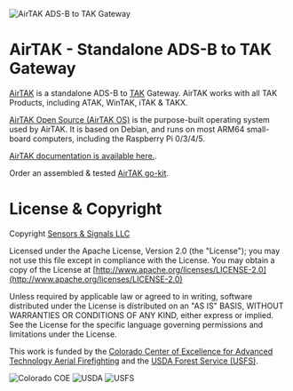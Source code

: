 ![AirTAK ADS-B to TAK Gateway](https://airtak.readthedocs.io/en/latest/media/airtakv1.jpg)

# AirTAK - Standalone ADS-B to TAK Gateway

[AirTAK](https://www.snstac.com/blog/introducing-airtak-v1) is a standalone ADS-B to [TAK](https://www.tak.gov) Gateway. AirTAK works with all TAK Products, including ATAK, WinTAK, iTAK & TAKX.

[AirTAK Open Source (AirTAK OS)](https://github.com/snstac/airtak) is the purpose-built operating system used by AirTAK. It is based on Debian, and runs on most ARM64 small-board computers, including the Raspberry Pi 0/3/4/5.

[AirTAK documentation is available here.](https://airtak.readthedocs.io).

Order an assembled & tested [AirTAK go-kit](https://www.snstac.com/store/p/airtak-v1).

# License & Copyright

Copyright [Sensors & Signals LLC](https://www.snstac.com)

Licensed under the Apache License, Version 2.0 (the "License");
you may not use this file except in compliance with the License.
You may obtain a copy of the License at [http://www.apache.org/licenses/LICENSE-2.0](http://www.apache.org/licenses/LICENSE-2.0)

Unless required by applicable law or agreed to in writing, software
distributed under the License is distributed on an "AS IS" BASIS,
WITHOUT WARRANTIES OR CONDITIONS OF ANY KIND, either express or implied.
See the License for the specific language governing permissions and
limitations under the License.

This work is funded by the [Colorado Center of Excellence for Advanced Technology Aerial Firefighting](https://www.cofiretech.org/feature-projects/team-awareness-kit-tak) and the [USDA Forest Service (USFS)](https://www.fs.usda.gov/managing-land/fire).

![Colorado COE](https://images.squarespace-cdn.com/content/v1/6477cab5986c146297acea21/3eaaf2d1-60d4-4883-b944-8a02f1836664/coe+logo.png?format=105)
![USDA](https://images.squarespace-cdn.com/content/v1/6477cab5986c146297acea21/f72561b6-0cf4-4b7f-ac41-75d4bbc076d8/Logo_of_the_United_States_Department_of_Agriculture.svg.png?format=100)
![USFS](https://images.squarespace-cdn.com/content/v1/6477cab5986c146297acea21/61bde71a-14a1-455c-a8ef-90ba685f27c7/Logo_of_the_United_States_Forest_Service.svg+%281%29.png?format=100)
